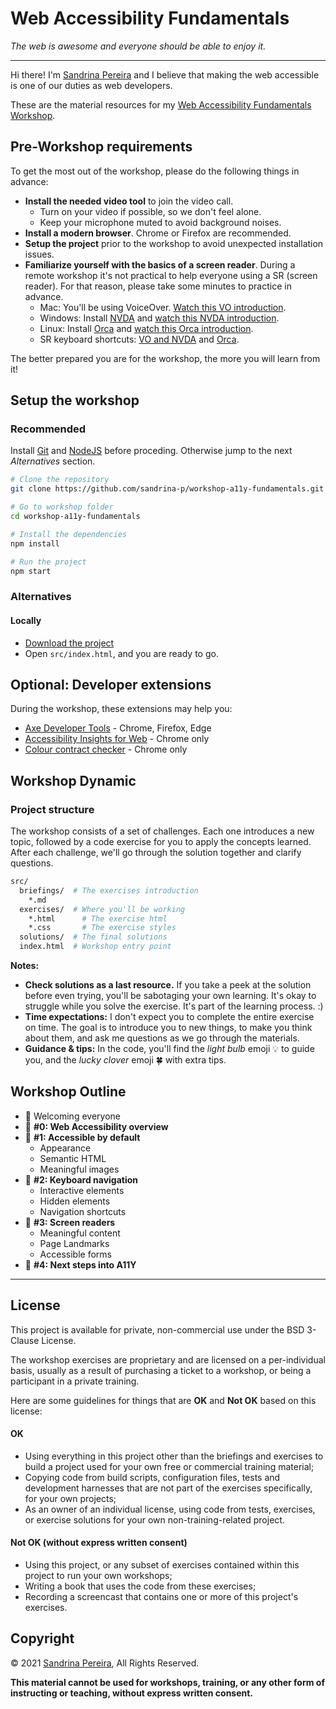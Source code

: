 # Web Accessibility Fundamentals

_The web is awesome and everyone should be able to enjoy it._

---

Hi there! I'm [Sandrina Pereira](https://www.sandrina-p.net/) and I believe that making the web accessible is one of our duties as web developers.

These are the material resources for my [Web Accessibility Fundamentals Workshop](https://www.sandrina-p.net/workshop-a11y-fundamentals/).

## Pre-Workshop requirements

To get the most out of the workshop, please do the following things in advance:

- **Install the needed video tool** to join the video call.
  - Turn on your video if possible, so we don't feel alone.
  - Keep your microphone muted to avoid background noises.
- **Install a modern browser**. Chrome or Firefox are recommended.
- **Setup the project** prior to the workshop to avoid unexpected installation issues.
- **Familiarize yourself with the basics of a screen reader**. During a remote workshop it's not practical to help everyone using a SR (screen reader). For that reason, please take some minutes to practice in advance.
  - Mac: You'll be using VoiceOver. [Watch this VO introduction](https://www.youtube.com/watch?v=5R-6WvAihms&t=198s).
  - Windows: Install [NVDA](https://www.nvaccess.org/) and [watch this NVDA introduction](https://www.youtube.com/watch?v=Jao3s_CwdRU).
  - Linux: Install [Orca](https://wiki.gnome.org/Projects/Orca) and [watch this Orca introduction](https://www.youtube.com/watch?v=8OWSztc3AtY).
  - SR keyboard shortcuts: [VO and NVDA](https://dequeuniversity.com/screenreaders/survival-guide) and [Orca](https://help.gnome.org/users/orca/stable/commands_controlling_orca.html.en).

The better prepared you are for the workshop, the more you will learn from it!

## Setup the workshop

### Recommended

Install [Git](https://git-scm.com/) and [NodeJS](https://nodejs.org/en/) before proceding. Otherwise jump to the next _Alternatives_ section.

```bash
# Clone the repository
git clone https://github.com/sandrina-p/workshop-a11y-fundamentals.git

# Go to workshop folder
cd workshop-a11y-fundamentals

# Install the dependencies
npm install

# Run the project
npm start
```

### Alternatives

#### Locally

- [Download the project](https://github.com/sandrina-p/workshop-a11y-fundamentals/archive/main.zip)
- Open `src/index.html`, and you are ready to go.

## Optional: Developer extensions

During the workshop, these extensions may help you:

- [Axe Developer Tools](https://www.deque.com/axe/browser-extensions/) - Chrome, Firefox, Edge
- [Accessibility Insights for Web](https://accessibilityinsights.io/en/downloads/) - Chrome only
- [Colour contract checker](https://colourcontrast.cc/) - Chrome only

## Workshop Dynamic

### Project structure

The workshop consists of a set of challenges.
Each one introduces a new topic, followed by a code exercise for you to apply the concepts learned.
After each challenge, we'll go through the solution together and clarify questions.

```bash
src/
  briefings/  # The exercises introduction
    *.md
  exercises/  # Where you'll be working
    *.html      # The exercise html
    *.css       # The exercise styles
  solutions/  # The final solutions
  index.html  # Workshop entry point
```

**Notes:**

- **Check solutions as a last resource.** If you take a peek at the solution before even trying, you'll be sabotaging your own learning. It's okay to struggle while you solve the exercise. It's part of the learning process. :)
- **Time expectations:** I don't expect you to complete the entire exercise on time. The goal is to introduce you to new things, to make you think about them, and ask me questions as we go through the materials.
- **Guidance & tips:** In the code, you'll find the _light bulb_ emoji 💡 to guide you, and the _lucky clover_ emoji 🍀 with extra tips.

## Workshop Outline

- 👋 Welcoming everyone
- 🧠 **#0: Web Accessibility overview**
- 🎯 **#1: Accessible by default**
  - Appearance
  - Semantic HTML
  - Meaningful images
- 🎯 **#2: Keyboard navigation**
  - Interactive elements
  - Hidden elements
  - Navigation shortcuts
- 🎯 **#3: Screen readers**
  - Meaningful content
  - Page Landmarks
  - Accessible forms
- 🎯 **#4: Next steps into A11Y**

---

## License

This project is available for private, non-commercial use under the BSD 3-Clause License.

The workshop exercises are proprietary and are licensed on a per-individual basis,
usually as a result of purchasing a ticket to a workshop, or being a participant
in a private training.

Here are some guidelines for things that are **OK** and **Not OK** based on this license:

#### OK

- Using everything in this project other than the briefings and exercises
  to build a project used for your own free or commercial training material;
- Copying code from build scripts, configuration files, tests and development
  harnesses that are not part of the exercises specifically, for your own projects;
- As an owner of an individual license, using code from tests, exercises, or
  exercise solutions for your own non-training-related project.

#### Not OK (without express written consent)

- Using this project, or any subset of exercises contained within this project to run your own workshops;
- Writing a book that uses the code from these exercises;
- Recording a screencast that contains one or more of this project's exercises.

## Copyright

&copy; 2021 [Sandrina Pereira](https://www.sandrina-p.net/), All Rights Reserved.

**This material cannot be used for workshops, training, or any other form of instructing or teaching, without express written consent.**
